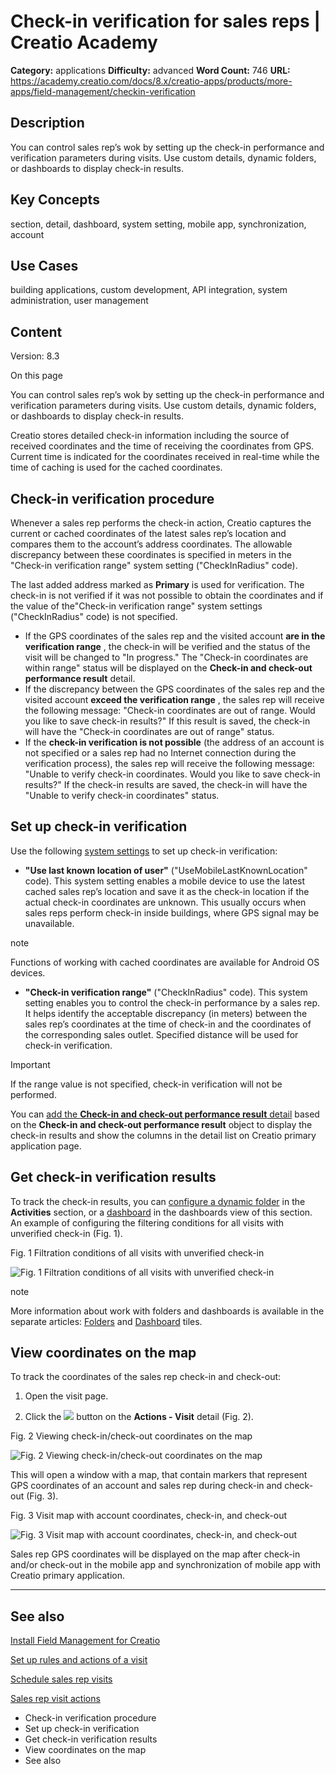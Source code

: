 # Check-in verification for sales reps | Creatio Academy

**Category:** applications **Difficulty:** advanced **Word Count:** 746 **URL:**
https://academy.creatio.com/docs/8.x/creatio-apps/products/more-apps/field-management/checkin-verification

## Description

You can control sales rep’s wok by setting up the check-in performance and
verification parameters during visits. Use custom details, dynamic folders, or
dashboards to display check-in results.

## Key Concepts

section, detail, dashboard, system setting, mobile app, synchronization, account

## Use Cases

building applications, custom development, API integration, system
administration, user management

## Content

Version: 8.3

On this page

You can control sales rep’s wok by setting up the check-in performance and
verification parameters during visits. Use custom details, dynamic folders, or
dashboards to display check-in results.

Creatio stores detailed check-in information including the source of received
coordinates and the time of receiving the coordinates from GPS. Current time is
indicated for the coordinates received in real-time while the time of caching is
used for the cached coordinates.

## Check-in verification procedure​

Whenever a sales rep performs the check-in action, Creatio captures the current
or cached coordinates of the latest sales rep’s location and compares them to
the account’s address coordinates. The allowable discrepancy between these
coordinates is specified in meters in the "Check-in verification range" system
setting ("CheckInRadius" code).

The last added address marked as **Primary** is used for verification. The
check-in is not verified if it was not possible to obtain the coordinates and if
the value of the"Check-in verification range" system settings ("CheckInRadius"
code) is not specified.

- If the GPS coordinates of the sales rep and the visited account **are in the
  verification range** , the check-in will be verified and the status of the
  visit will be changed to "In progress." The "Check-in coordinates are within
  range" status will be displayed on the **Check-in and check-out performance
  result** detail.
- If the discrepancy between the GPS coordinates of the sales rep and the
  visited account **exceed the verification range** , the sales rep will receive
  the following message: "Check-in coordinates are out of range. Would you like
  to save check-in results?" If this result is saved, the check-in will have the
  "Check-in coordinates are out of range" status.
- If the **check-in verification is not possible** (the address of an account is
  not specified or a sales rep had no Internet connection during the
  verification process), the sales rep will receive the following message:
  "Unable to verify check-in coordinates. Would you like to save check-in
  results?" If the check-in results are saved, the check-in will have the
  "Unable to verify check-in coordinates" status.

## Set up check-in verification​

Use the following
[system settings](https://academy.creatio.com/documents?id=269) to set up
check-in verification:

- **"Use last known location of user"** ("UseMobileLastKnownLocation" code).
  This system setting enables a mobile device to use the latest cached sales
  rep’s location and save it as the check-in location if the actual check-in
  coordinates are unknown. This usually occurs when sales reps perform check-in
  inside buildings, where GPS signal may be unavailable.

note

Functions of working with cached coordinates are available for Android OS
devices.

- **"Check-in verification range"** ("CheckInRadius" code). This system setting
  enables you to control the check-in performance by a sales rep. It helps
  identify the acceptable discrepancy (in meters) between the sales rep’s
  coordinates at the time of check-in and the coordinates of the corresponding
  sales outlet. Specified distance will be used for check-in verification.

Important

If the range value is not specified, check-in verification will not be
performed.

You can
[add the **Check-in and check-out performance result** detail](https://academy.creatio.com/documents?id=2032)
based on the **Check-in and check-out performance result** object to display the
check-in results and show the columns in the detail list on Creatio primary
application page.

## Get check-in verification results​

To track the check-in results, you can
[configure a dynamic folder](https://academy.creatio.com/documents?id=1018) in
the **Activities** section, or a
[dashboard](https://academy.creatio.com/documents?id=1405) in the dashboards
view of this section. An example of configuring the filtering conditions for all
visits with unverified check-in (Fig. 1).

Fig. 1 Filtration conditions of all visits with unverified check-in

![Fig. 1 Filtration conditions of all visits with unverified check-in](https://academy.creatio.com/docs/sites/en/files/images/More_Apps/field_module/check-in_filter_setup.png)

note

More information about work with folders and dashboards is available in the
separate articles: [Folders](https://academy.creatio.com/documents?id=1018) and
[Dashboard](https://academy.creatio.com/documents?id=1405) tiles.

## View coordinates on the map​

To track the coordinates of the sales rep check-in and check-out:

1. Open the visit page.

2. Click the
   ![](https://academy.creatio.com/docs/sites/default/files/inline-images/btn_show_on_map_check-in_check-out.png)
   button on the **Actions - Visit** detail (Fig. 2).

Fig. 2 Viewing check-in/check-out coordinates on the map

![Fig. 2 Viewing check-in/check-out coordinates on the map](https://academy.creatio.com/docs/sites/en/files/images/More_Apps/field_module/chapter_field_force_open_check-in_map.png)

This will open a window with a map, that contain markers that represent GPS
coordinates of an account and sales rep during check-in and check-out (Fig. 3).

Fig. 3 Visit map with account coordinates, check-in, and check-out

![Fig. 3 Visit map with account coordinates, check-in, and check-out](https://academy.creatio.com/docs/sites/en/files/images/More_Apps/field_module/chapter_field_force_check-in_on_map.png)

Sales rep GPS coordinates will be displayed on the map after check-in and/or
check-out in the mobile app and synchronization of mobile app with Creatio
primary application.

---

## See also​

[Install Field Management for Creatio](https://academy.creatio.com/documents?id=1374)

[Set up rules and actions of a visit](https://academy.creatio.com/documents?id=1375)

[Schedule sales rep visits](https://academy.creatio.com/documents?id=2333)

[Sales rep visit actions](https://academy.creatio.com/documents?id=2334)

- Check-in verification procedure
- Set up check-in verification
- Get check-in verification results
- View coordinates on the map
- See also
